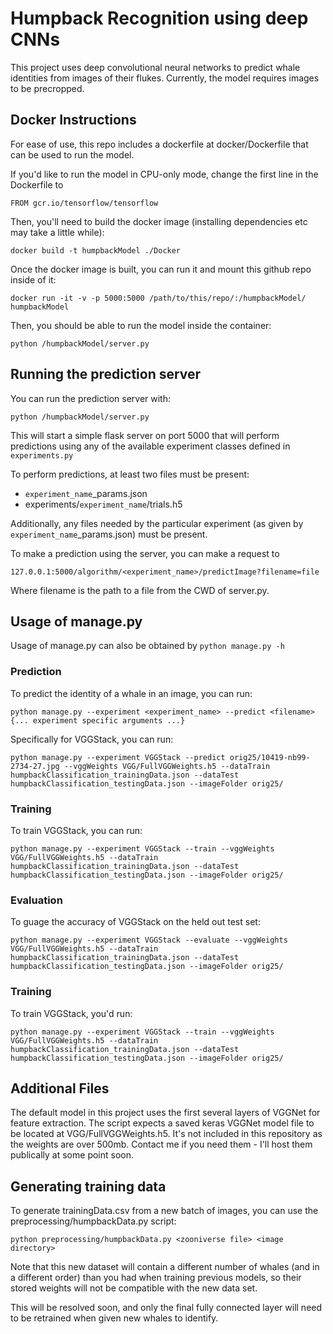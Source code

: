# Humpback Recognition using deep CNNs
This project uses deep convolutional neural networks to predict whale identities from images of their flukes. Currently, the model requires images to be precropped.

## Docker Instructions
For ease of use, this repo includes a dockerfile at docker/Dockerfile that can be used to run the model. 

If you'd like to run the model in CPU-only mode, change the first line in the Dockerfile to 
```
FROM gcr.io/tensorflow/tensorflow
```

Then, you'll need to build the docker image (installing dependencies etc may take a little while):
```
docker build -t humpbackModel ./Docker
```

Once the docker image is built, you can run it and mount this github repo inside of it:
```
docker run -it -v -p 5000:5000 /path/to/this/repo/:/humpbackModel/ humpbackModel
```

Then, you should be able to run the model inside the container:
```
python /humpbackModel/server.py
```

## Running the prediction server
You can run the prediction server with:

```
python /humpbackModel/server.py
```
This will start a simple flask server on port 5000 that will perform predictions using any of the available experiment classes defined in `experiments.py`

To perform predictions, at least two files must be present:
  - `experiment_name`_params.json
  - experiments/`experiment_name`/trials.h5

Additionally, any files needed by the particular experiment (as given by `experiment_name`_params.json) must be present. 

To make a prediction using the server, you can make a request to 

```
127.0.0.1:5000/algorithm/<experiment_name>/predictImage?filename=file
```

Where filename is the path to a file from the CWD of server.py.


## Usage of manage.py
Usage of manage.py can also be obtained by ```python manage.py -h```

### Prediction
To predict the identity of a whale in an image, you can run:
```
python manage.py --experiment <experiment_name> --predict <filename> {... experiment specific arguments ...}
```

Specifically for VGGStack, you can run:
```
python manage.py --experiment VGGStack --predict orig25/10419-nb99-2734-27.jpg --vggWeights VGG/FullVGGWeights.h5 --dataTrain humpbackClassification_trainingData.json --dataTest humpbackClassification_testingData.json --imageFolder orig25/
```

### Training
To train VGGStack, you can run:
```
python manage.py --experiment VGGStack --train --vggWeights VGG/FullVGGWeights.h5 --dataTrain humpbackClassification_trainingData.json --dataTest humpbackClassification_testingData.json --imageFolder orig25/
```

### Evaluation
To guage the accuracy of VGGStack on the held out test set:
```
python manage.py --experiment VGGStack --evaluate --vggWeights VGG/FullVGGWeights.h5 --dataTrain humpbackClassification_trainingData.json --dataTest humpbackClassification_testingData.json --imageFolder orig25/
```

### Training
To train VGGStack, you'd run:
```
python manage.py --experiment VGGStack --train --vggWeights VGG/FullVGGWeights.h5 --dataTrain humpbackClassification_trainingData.json --dataTest humpbackClassification_testingData.json --imageFolder orig25/
```

## Additional Files
The default model in this project uses the first several layers of VGGNet for feature extraction. The script expects a saved keras VGGNet model file to be located at VGG/FullVGGWeights.h5. It's not included in this repository as the weights are over 500mb. Contact me if you need them - I'll host them publically at some point soon. 

## Generating training data
To generate trainingData.csv from a new batch of images, you can use the preprocessing/humpbackData.py script:
```
python preprocessing/humpbackData.py <zooniverse file> <image directory>
```

Note that this new dataset will contain a different number of whales (and in a different order) than you  had when training previous models, so their stored weights will not be compatible with the new data set. 

This will be resolved soon, and only the final fully connected layer will need to be retrained when given new whales to identify.
